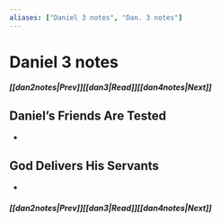 ```yaml
---
aliases: ["Daniel 3 notes", "Dan. 3 notes"]
---
```

# Daniel 3 notes
##### <span class=arrow-left></span>[[dan2notes|Prev]]<span class=navigation-separator></span>[[dan3|Read]]<span class=navigation-separator></span>[[dan4notes|Next]]<span class=arrow-right></span>
## Daniel’s Friends Are Tested
- 
## God Delivers His Servants
- 
##### <span class=arrow-left></span>[[dan2notes|Prev]]<span class=navigation-separator></span>[[dan3|Read]]<span class=navigation-separator></span>[[dan4notes|Next]]<span class=arrow-right></span>